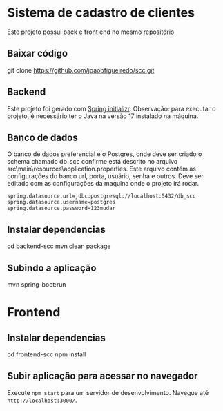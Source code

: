 # Sistema de cadastro de clientes

Este projeto possui back e front end no mesmo repositório

## Baixar código 

git clone https://github.com/joaobfigueiredo/scc.git

## Backend

Este projeto foi gerado com [Spring initializr](https://start.spring.io/).
Observação: para executar o projeto, é necessário ter o Java na versão 17 instalado na máquina.

## Banco de dados

O banco de dados preferencial é o Postgres, onde deve ser criado o schema chamado db_scc confirme está descrito no arquivo src\main\resources\application.properties. 
Este arquivo contém as configurações do banco url, porta, usuário, senha e outros.
Deve ser editado com as configurações da maquina onde o projeto irá rodar.

```
spring.datasource.url=jdbc:postgresql://localhost:5432/db_scc
spring.datasource.username=postgres
spring.datasource.password=123mudar
```


## Instalar dependencias

cd backend-scc
mvn clean package

## Subindo a aplicação 

mvn spring-boot:run

# Frontend

## Instalar dependencias

cd frontend-scc
npm install

## Subir aplicação para acessar no navegador

Execute `npm start` para um servidor de desenvolvimento. Navegue até `http://localhost:3000/`. 

